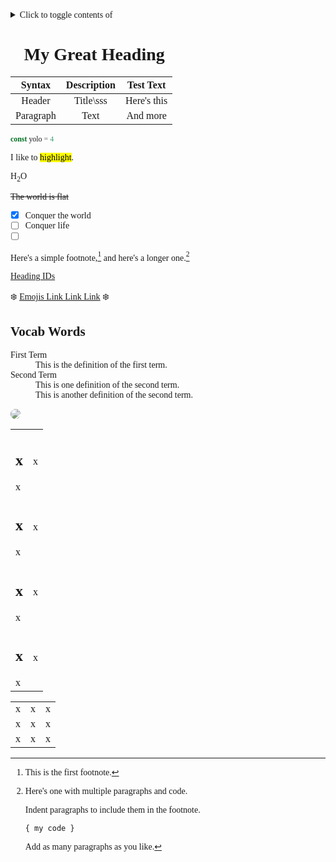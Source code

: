 <details>
<summary>Click to toggle contents of</summary>

```
CODE!
```
</details>
<h1 id="heading-id">🧸My Great Heading🧸</h1>

| Syntax      | Description | Test Text     |
| :----:      |    :----:   |        :----: |
| Header      | Title\sss   | Here's this   |
| Paragraph   | Text        | And more      |

```js
const yolo = 4
```

I like to <mark>highlight</mark>.

H<sub>2</sub>O

~~The world is flat~~

- [x] Conquer the world
- [ ] Conquer life
- [ ] 🦄🎉✨🌺✨

Here's a simple footnote,[^1] and here's a longer one.[^bignote]

[^1]: This is the first footnote.

[^bignote]: Here's one with multiple paragraphs and code.

    Indent paragraphs to include them in the footnote.

    `{ my code }`

    Add as many paragraphs as you like.

<a href="#heading-id">Heading IDs</a>

:snowflake: [Emojis Link Link Link](https://gist.github.com/rxaviers/7360908) :snowflake:

<dl>
    <h2>Vocab Words</h2>
    <dt>First Term</dt>
    <dd>This is the definition of the first term.</dd>
    <dt>Second Term</dt>
    <dd>This is one definition of the second term. </dd>
    <dd>This is another definition of the second term.</dd>
</dl>

<img src="https://m.lovethispic.com/uploaded_images/blogs/Inspiring-Gif-Quotes-Of-The-Day-49125-2.gif"/>



<!-- table -->
<table align="center">
    <tr>
        <td>
            <h2> x </h2>
            x
        </td>
        <td>
            x
        </td>
    </tr>
    <tr>
        <td>
            <h2> x </h2>
            x
        </td>
        <td>
            x
        </td>
    </tr>
    <tr>
        <td>
            <h2> x </h2>
            x
        </td>
        <td>
            x
        </td>
    </tr>
    <tr>
        <td>
            <h2> x </h2>
            x
        </td>
        <td>
            x
        </td>
    </tr>
</table>



<!-- other table -->
<table>
    <tr>
        <td>
            x
        </td>
        <td>
            x
        </td>
        <td>
            x
        </td>
    </tr>
    <tr>
        <td>
            x
        </td>
        <td>
            x
        </td>
        <td>
            x
        </td>
    </tr>
    <tr>
        <td>
            x
        </td>
        <td>
            x
        </td>
        <td>
            x
        </td>
    </tr>
</table>


<style align="center">
    *{
        font-family: georgia;
    }
    img{
        border-radius:80%; 
        filter:grayscale(.6);
    }
</style>